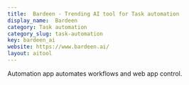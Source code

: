```yaml
---
title:  Bardeen - Trending AI tool for Task automation
display_name:  Bardeen
category: Task automation
category_slug: task-automation
key: bardeen_ai
website: https://www.bardeen.ai/
layout: aitool
---
```


Automation app automates workflows and web app control.
